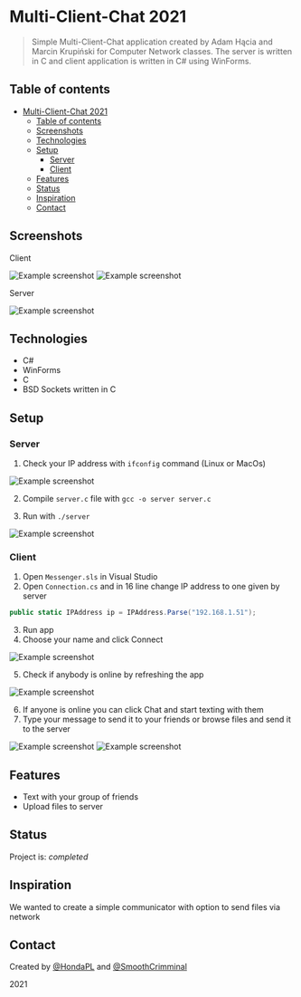 # Multi-Client-Chat 2021
> Simple Multi-Client-Chat application created by Adam Hącia and Marcin Krupiński for Computer Network classes. The server is written in C and client application is written in C# using WinForms.

## Table of contents
- [Multi-Client-Chat 2021](#multi-client-chat-2021)
  - [Table of contents](#table-of-contents)
  - [Screenshots](#screenshots)
  - [Technologies](#technologies)
  - [Setup](#setup)
    - [Server](#server)
    - [Client](#client)
  - [Features](#features)
  - [Status](#status)
  - [Inspiration](#inspiration)
  - [Contact](#contact)

## Screenshots

Client

![Example screenshot](images/ss1.png)
![Example screenshot](images/ss2.png)

Server

![Example screenshot](images/server1.png)


## Technologies
* C# 
* WinForms
* C
* BSD Sockets written in C

## Setup
### Server
1. Check your IP address with ```ifconfig``` command (Linux or MacOs)

![Example screenshot](images/ifconfig.png)

2. Compile ```server.c``` file with ```gcc -o server server.c```

3. Run with ```./server```

![Example screenshot](images/server.png)

### Client
1. Open ```Messenger.sls``` in Visual Studio
2. Open ```Connection.cs``` and  in 16 line change IP address to one given by server
```C#
public static IPAddress ip = IPAddress.Parse("192.168.1.51");
```
3. Run app
4. Choose your name and click Connect

![Example screenshot](images/login.png)

5. Check if anybody is online by refreshing the app

![Example screenshot](images/app.png)

6. If anyone is online you can click Chat and start texting with them
7. Type your message to send it to your friends or browse files and send it to the server

![Example screenshot](images/chat.png)
![Example screenshot](images/file.png)

## Features
* Text with your group of friends
* Upload files to server
  
## Status
Project is: _completed_

## Inspiration
We wanted to create a simple communicator with option to send files via network

## Contact
Created by [@HondaPL](https://hacia.students.wmi.amu.edu.pl/) and [@SmoothCrimminal](https://github.com/SmoothCrimminal) 

2021
